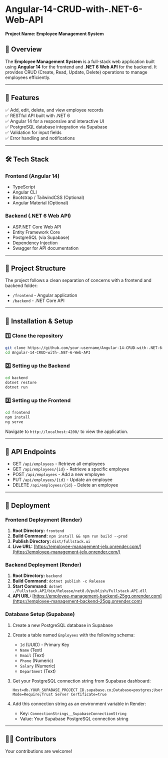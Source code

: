 # Angular-14-CRUD-with-.NET-6-Web-API  
**Project Name: Employee Management System**  

## 📌 Overview  
The **Employee Management System** is a full-stack web application built using **Angular 14** for the frontend and **.NET 6 Web API** for the backend. It provides CRUD (Create, Read, Update, Delete) operations to manage employees efficiently.

---

## 🚀 Features  
✅ Add, edit, delete, and view employee records  
✅ RESTful API built with .NET 6  
✅ Angular 14 for a responsive and interactive UI  
✅ PostgreSQL database integration via Supabase  
✅ Validation for input fields  
✅ Error handling and notifications  

---

## 🛠️ Tech Stack  
### **Frontend (Angular 14)**  
- TypeScript  
- Angular CLI  
- Bootstrap / TailwindCSS (Optional)  
- Angular Material (Optional)  

### **Backend (.NET 6 Web API)**  
- ASP.NET Core Web API  
- Entity Framework Core  
- PostgreSQL (via Supabase)  
- Dependency Injection  
- Swagger for API documentation  

---

## 📁 Project Structure
The project follows a clean separation of concerns with a frontend and backend folder:

- `/frontend` - Angular application
- `/backend` - .NET Core API

---

## 🎯 Installation & Setup  

### **1️⃣ Clone the repository**  
```sh
git clone https://github.com/your-username/Angular-14-CRUD-with-.NET-6-Web-API.git
cd Angular-14-CRUD-with-.NET-6-Web-API
```

### **2️⃣ Setting up the Backend**
```sh
cd backend
dotnet restore
dotnet run
```

### **3️⃣ Setting up the Frontend**
```sh
cd frontend
npm install
ng serve
```

Navigate to `http://localhost:4200/` to view the application.

---

## 📝 API Endpoints

- GET `/api/employees` - Retrieve all employees
- GET `/api/employees/{id}` - Retrieve a specific employee
- POST `/api/employees` - Add a new employee
- PUT `/api/employees/{id}` - Update an employee
- DELETE `/api/employees/{id}` - Delete an employee

---

## 🚀 Deployment

### **Frontend Deployment (Render)**

1. **Root Directory:** `frontend`
2. **Build Command:** `npm install && npm run build --prod`
3. **Publish Directory:** `dist/fullstack.ui`
4. **Live URL:** [https://employee-management-jelx.onrender.com/](https://employee-management-jelx.onrender.com/)

### **Backend Deployment (Render)**

1. **Root Directory:** `backend`
2. **Build Command:** `dotnet publish -c Release`
3. **Start Command:** `dotnet ./Fullstack.API/bin/Release/net8.0/publish/Fullstack.API.dll`
4. **API URL:** [https://employee-management-backend-25gg.onrender.com](https://employee-management-backend-25gg.onrender.com)

### **Database Setup (Supabase)**

1. Create a new PostgreSQL database in Supabase
2. Create a table named `Employees` with the following schema:
   - `Id` (UUID) - Primary Key
   - `Name` (Text)
   - `Email` (Text)
   - `Phone` (Numeric)
   - `Salary` (Numeric)
   - `Department` (Text)

3. Get your PostgreSQL connection string from Supabase dashboard:
   ```
   Host=db.YOUR_SUPABASE_PROJECT_ID.supabase.co;Database=postgres;Username=postgres;Password=YOUR_DATABASE_PASSWORD;Port=5432;SSL Mode=Require;Trust Server Certificate=true
   ```

4. Add this connection string as an environment variable in Render:
   - Key: `ConnectionStrings__SupabaseConnectionString`
   - Value: Your Supabase PostgreSQL connection string

---

## 👨‍💻 Contributors
Your contributions are welcome!
